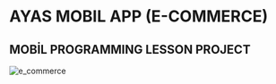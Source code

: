 # AYAS MOBIL APP (E-COMMERCE)

## MOBİL PROGRAMMING LESSON PROJECT
![e_commerce](https://user-images.githubusercontent.com/98910348/215598062-3c05cd7f-fdf2-452f-b3a9-7234c66cc931.jpg)
